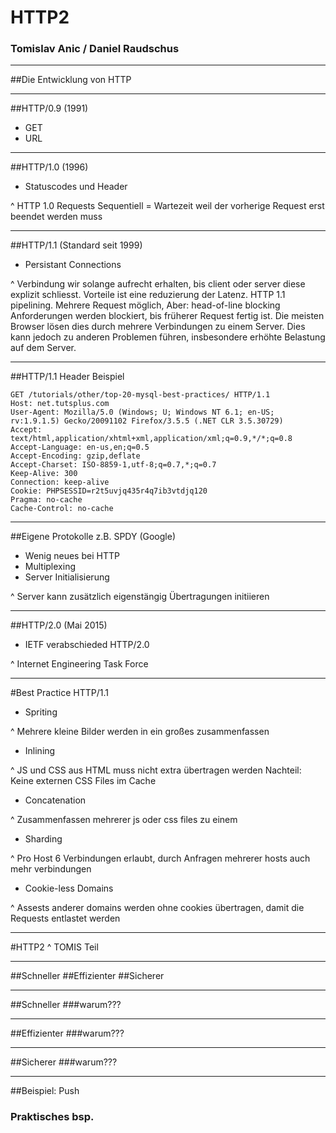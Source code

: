 # HTTP2
### Tomislav Anic / Daniel Raudschus

---

##Die Entwicklung von HTTP

---

##HTTP/0.9 (1991)
- GET
- URL

---

##HTTP/1.0 (1996)
- Statuscodes und Header

^ HTTP 1.0 Requests Sequentiell = Wartezeit weil der vorherige Request erst beendet werden muss

---

##HTTP/1.1 (Standard seit 1999)
- Persistant Connections

^ Verbindung wir solange aufrecht erhalten, bis client oder server diese explizit schliesst.
Vorteile ist eine reduzierung der Latenz.
HTTP 1.1 pipelining. Mehrere Request möglich, Aber: head-of-line blocking
Anforderungen werden blockiert, bis früherer Request fertig ist.
Die meisten Browser lösen dies durch mehrere Verbindungen zu einem Server.
Dies kann jedoch zu anderen Problemen führen, insbesondere erhöhte Belastung auf dem Server.


---

##HTTP/1.1 Header Beispiel
```
GET /tutorials/other/top-20-mysql-best-practices/ HTTP/1.1
Host: net.tutsplus.com
User-Agent: Mozilla/5.0 (Windows; U; Windows NT 6.1; en-US; rv:1.9.1.5) Gecko/20091102 Firefox/3.5.5 (.NET CLR 3.5.30729)
Accept: text/html,application/xhtml+xml,application/xml;q=0.9,*/*;q=0.8
Accept-Language: en-us,en;q=0.5
Accept-Encoding: gzip,deflate
Accept-Charset: ISO-8859-1,utf-8;q=0.7,*;q=0.7
Keep-Alive: 300
Connection: keep-alive
Cookie: PHPSESSID=r2t5uvjq435r4q7ib3vtdjq120
Pragma: no-cache
Cache-Control: no-cache
```

---

##Eigene Protokolle z.B. SPDY (Google)
- Wenig neues bei HTTP
- Multiplexing
- Server Initialisierung

^ Server kann zusätzlich eigenstängig Übertragungen initiieren

---

##HTTP/2.0 (Mai 2015)
- IETF verabschieded HTTP/2.0

^ Internet Engineering Task Force

---

#Best Practice HTTP/1.1

- Spriting

^ Mehrere kleine Bilder werden in ein großes zusammenfassen

 - Inlining

^ JS und CSS aus HTML muss nicht extra übertragen werden
Nachteil: Keine externen CSS Files im Cache

- Concatenation

^ Zusammenfassen mehrerer js oder css files zu einem

- Sharding

^ Pro Host 6 Verbindungen erlaubt, durch Anfragen
mehrerer hosts auch mehr verbindungen

- Cookie-less Domains

^ Assests anderer domains werden ohne cookies übertragen, damit die Requests entlastet werden

---

#HTTP2
^ TOMIS Teil


---

##Schneller
##Effizienter
##Sicherer

---

##Schneller
###warum???


---

##Effizienter
###warum???

---

##Sicherer
###warum???

---

##Beispiel: Push
### Praktisches bsp.


<!-- ## Background Images

### If you put text on top of an image, the image is _**filtered**_ so the text is always readable.

---

# Isn’t that **great?**

![](http://deckset-assets.s3-website-us-east-1.amazonaws.com/colnago2.jpg)

---

# You can also turn the filter off.

![original](http://deckset-assets.s3-website-us-east-1.amazonaws.com/colnago2.jpg) -->
